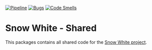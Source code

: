 [![Pipeline](https://gitlab.com/4s1/snow-white-shared/badges/main/pipeline.svg)](https://gitlab.com/4s1/snow-white-shared/pipelines)
[![Bugs](https://sonarcloud.io/api/project_badges/measure?project=snow-white-shared&metric=bugs)](https://sonarcloud.io/summary/overall?id=snow-white-shared)
[![Code Smells](https://sonarcloud.io/api/project_badges/measure?project=snow-white-shared&metric=code_smells)](https://sonarcloud.io/summary/overall?id=snow-white-shared)

# Snow White - Shared

This packages contains all shared code for the [Snow White project](https://gitlab.com/4s1).

